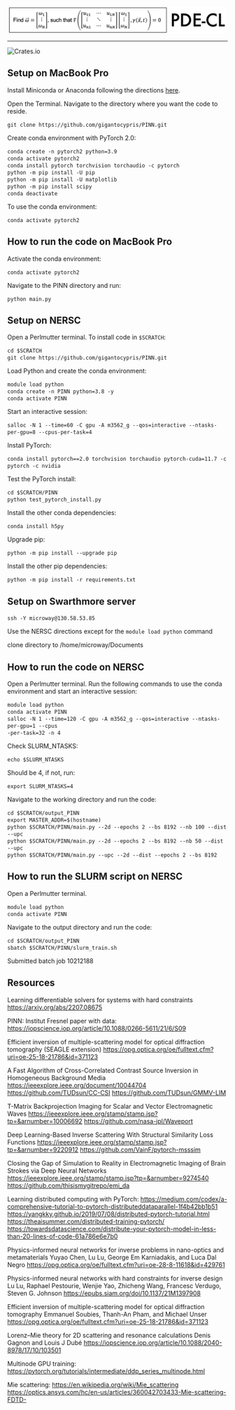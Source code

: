 <br/>
<p align="center"><img src="images/logo.png" width=500 /></p>

----
![Crates.io](https://img.shields.io/crates/l/Ap?color=black)


## Setup on MacBook Pro

Install Miniconda or Anaconda following the directions [here](https://docs.conda.io/projects/conda/en/latest/user-guide/install/macos.html).

Open the Terminal.
Navigate to the directory where you want the code to reside.
```
git clone https://github.com/gigantocypris/PINN.git
```

Create conda environment with PyTorch 2.0: 
```
conda create -n pytorch2 python=3.9
conda activate pytorch2
conda install pytorch torchvision torchaudio -c pytorch
python -m pip install -U pip
python -m pip install -U matplotlib
python -m pip install scipy
conda deactivate
```

To use the conda environment:
```
conda activate pytorch2
```

## How to run the code on MacBook Pro

Activate the conda environment:
```
conda activate pytorch2
```

Navigate to the PINN directory and run:
```
python main.py
```

## Setup on NERSC

Open a Perlmutter terminal. To install code in `$SCRATCH`:
```
cd $SCRATCH
git clone https://github.com/gigantocypris/PINN.git
```

Load Python and create the conda environment:
```
module load python
conda create -n PINN python=3.8 -y
conda activate PINN
```

Start an interactive session:
```
salloc -N 1 --time=60 -C gpu -A m3562_g --qos=interactive --ntasks-per-gpu=8 --cpus-per-task=4
```

Install PyTorch:
```
conda install pytorch==2.0 torchvision torchaudio pytorch-cuda=11.7 -c pytorch -c nvidia
```

Test the PyTorch install:
```
cd $SCRATCH/PINN
python test_pytorch_install.py
```

Install the other conda dependencies:
```
conda install h5py
```

Upgrade pip:
```
python -m pip install --upgrade pip
```

Install the other pip dependencies:
```
python -m pip install -r requirements.txt
```

## Setup on Swarthmore server

```
ssh -Y microway@130.58.53.85
```

Use the NERSC directions except for the `module load python` command

clone directory to /home/microway/Documents


## How to run the code on NERSC

Open a Perlmutter terminal.
Run the following commands to use the conda environment and start an interactive session:
```
module load python
conda activate PINN
salloc -N 1 --time=120 -C gpu -A m3562_g --qos=interactive --ntasks-per-gpu=1 --cpus
-per-task=32 -n 4
```

Check SLURM_NTASKS:
```
echo $SLURM_NTASKS
```
Should be 4, if not, run:
```
export SLURM_NTASKS=4
```

Navigate to the working directory and run the code:
```
cd $SCRATCH/output_PINN
export MASTER_ADDR=$(hostname)
python $SCRATCH/PINN/main.py --2d --epochs 2 --bs 8192 --nb 100 --dist --upc
python $SCRATCH/PINN/main.py --2d --epochs 2 --bs 8192 --nb 50 --dist --upc
python $SCRATCH/PINN/main.py --upc --2d --dist --epochs 2 --bs 8192
```

## How to run the SLURM script on NERSC

Open a Perlmutter terminal.
```
module load python
conda activate PINN
```

Navigate to the output directory and run the code:
```
cd $SCRATCH/output_PINN
sbatch $SCRATCH/PINN/slurm_train.sh
```
Submitted batch job 10212188


## Resources

Learning differentiable solvers for systems with hard constraints
https://arxiv.org/abs/2207.08675

PINN:
Institut Fresnel paper with data:
https://iopscience.iop.org/article/10.1088/0266-5611/21/6/S09

Efficient inversion of multiple-scattering model for optical diffraction tomography (SEAGLE extension)
https://opg.optica.org/oe/fulltext.cfm?uri=oe-25-18-21786&id=371123


A Fast Algorithm of Cross-Correlated Contrast Source Inversion in Homogeneous Background Media
https://ieeexplore.ieee.org/document/10044704
https://github.com/TUDsun/CC-CSI
https://github.com/TUDsun/GMMV-LIM

T-Matrix Backprojection Imaging for Scalar
and Vector Electromagnetic Waves
https://ieeexplore.ieee.org/stamp/stamp.jsp?tp=&arnumber=10006692
https://github.com/nasa-jpl/Waveport


Deep Learning-Based Inverse Scattering With
Structural Similarity Loss Functions
https://ieeexplore.ieee.org/stamp/stamp.jsp?tp=&arnumber=9220912
https://github.com/VainF/pytorch-msssim

Closing the Gap of Simulation to Reality in
Electromagnetic Imaging of Brain Strokes
via Deep Neural Networks
https://ieeexplore.ieee.org/stamp/stamp.jsp?tp=&arnumber=9274540
https://github.com/thisismygitrepo/emi_da

Learning distributed computing with PyTorch:
https://medium.com/codex/a-comprehensive-tutorial-to-pytorch-distributeddataparallel-1f4b42bb1b51
https://yangkky.github.io/2019/07/08/distributed-pytorch-tutorial.html
https://theaisummer.com/distributed-training-pytorch/
https://towardsdatascience.com/distribute-your-pytorch-model-in-less-than-20-lines-of-code-61a786e6e7b0


Physics-informed neural networks for inverse problems in nano-optics and metamaterials
Yuyao Chen, Lu Lu, George Em Karniadakis, and Luca Dal Negro
https://opg.optica.org/oe/fulltext.cfm?uri=oe-28-8-11618&id=429761

Physics-informed neural networks with hard constraints for inverse design
Lu Lu, Raphael Pestourie, Wenjie Yao, Zhicheng Wang, Francesc Verdugo, Steven G. Johnson
https://epubs.siam.org/doi/10.1137/21M1397908

Efficient inversion of multiple-scattering model for optical diffraction tomography
Emmanuel Soubies, Thanh-An Pham, and Michael Unser
https://opg.optica.org/oe/fulltext.cfm?uri=oe-25-18-21786&id=371123

Lorenz–Mie theory for 2D scattering and resonance calculations
Denis Gagnon and Louis J Dubé
https://iopscience.iop.org/article/10.1088/2040-8978/17/10/103501

Multinode GPU training:
https://pytorch.org/tutorials/intermediate/ddp_series_multinode.html

Mie scattering:
https://en.wikipedia.org/wiki/Mie_scattering
https://optics.ansys.com/hc/en-us/articles/360042703433-Mie-scattering-FDTD-